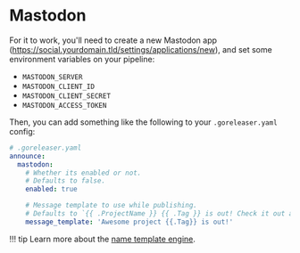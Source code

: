# Mastodon

For it to work, you'll need to create a new Mastodon app (https://social.yourdomain.tld/settings/applications/new), and set
some environment variables on your pipeline:

- `MASTODON_SERVER`
- `MASTODON_CLIENT_ID`
- `MASTODON_CLIENT_SECRET`
- `MASTODON_ACCESS_TOKEN`

Then, you can add something like the following to your `.goreleaser.yaml` config:

```yaml
# .goreleaser.yaml
announce:
  mastodon:
    # Whether its enabled or not.
    # Defaults to false.
    enabled: true

    # Message template to use while publishing.
    # Defaults to `{{ .ProjectName }} {{ .Tag }} is out! Check it out at {{ .ReleaseURL }}`
    message_template: 'Awesome project {{.Tag}} is out!'
```

!!! tip
    Learn more about the [name template engine](/customization/templates/).
